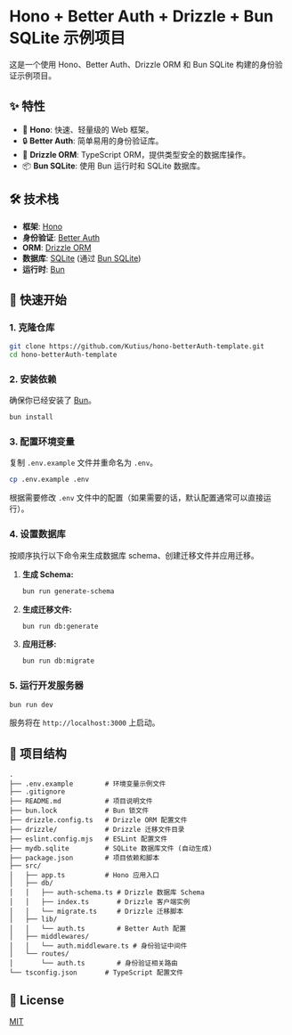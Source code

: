 # Hono + Better Auth + Drizzle + Bun SQLite 示例项目

这是一个使用 Hono、Better Auth、Drizzle ORM 和 Bun SQLite 构建的身份验证示例项目。

## ✨ 特性

*   🚀 **Hono**: 快速、轻量级的 Web 框架。
*   🔒 **Better Auth**: 简单易用的身份验证库。
*   🐘 **Drizzle ORM**: TypeScript ORM，提供类型安全的数据库操作。
*   📦 **Bun SQLite**: 使用 Bun 运行时和 SQLite 数据库。

## 🛠️ 技术栈

*   **框架**: [Hono](https://hono.dev/)
*   **身份验证**: [Better Auth](https://github.com/pilcrowonpaper/better-auth)
*   **ORM**: [Drizzle ORM](https://orm.drizzle.team/)
*   **数据库**: [SQLite](https://www.sqlite.org/index.html) (通过 [Bun SQLite](https://bun.sh/docs/api/sqlite))
*   **运行时**: [Bun](https://bun.sh/)

## 🚀 快速开始

### 1. 克隆仓库

```bash
git clone https://github.com/Kutius/hono-betterAuth-template.git
cd hono-betterAuth-template
```

### 2. 安装依赖

确保你已经安装了 [Bun](https://bun.sh/)。

```bash
bun install
```

### 3. 配置环境变量

复制 `.env.example` 文件并重命名为 `.env`。

```bash
cp .env.example .env
```

根据需要修改 `.env` 文件中的配置（如果需要的话，默认配置通常可以直接运行）。

### 4. 设置数据库

按顺序执行以下命令来生成数据库 schema、创建迁移文件并应用迁移。

1.  **生成 Schema:**
    ```bash
    bun run generate-schema
    ```

2.  **生成迁移文件:**
    ```bash
    bun run db:generate
    ```

3.  **应用迁移:**
    ```bash
    bun run db:migrate
    ```

### 5. 运行开发服务器

```bash
bun run dev
```

服务将在 `http://localhost:3000` 上启动。

## 📁 项目结构

```
.
├── .env.example        # 环境变量示例文件
├── .gitignore
├── README.md           # 项目说明文件
├── bun.lock            # Bun 锁文件
├── drizzle.config.ts   # Drizzle ORM 配置文件
├── drizzle/            # Drizzle 迁移文件目录
├── eslint.config.mjs   # ESLint 配置文件
├── mydb.sqlite         # SQLite 数据库文件 (自动生成)
├── package.json        # 项目依赖和脚本
├── src/
│   ├── app.ts          # Hono 应用入口
│   ├── db/
│   │   ├── auth-schema.ts # Drizzle 数据库 Schema
│   │   ├── index.ts       # Drizzle 客户端实例
│   │   └── migrate.ts     # Drizzle 迁移脚本
│   ├── lib/
│   │   └── auth.ts        # Better Auth 配置
│   ├── middlewares/
│   │   └── auth.middleware.ts # 身份验证中间件
│   └── routes/
│       └── auth.ts        # 身份验证相关路由
└── tsconfig.json       # TypeScript 配置文件
```

## 📜 License

[MIT](./LICENSE)
